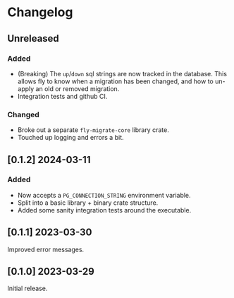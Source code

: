 # Changelog

## Unreleased

### Added

- (Breaking) The `up`/`down` sql strings are now tracked in the
  database. This allows fly to know when a migration has been changed,
  and how to un-apply an old or removed migration.
- Integration tests and github CI.

### Changed

- Broke out a separate `fly-migrate-core` library crate.
- Touched up logging and errors a bit.

## [0.1.2] 2024-03-11

### Added

- Now accepts a `PG_CONNECTION_STRING` environment variable.
- Split into a basic library + binary crate structure.
- Added some sanity integration tests around the executable.

## [0.1.1] 2023-03-30

Improved error messages.

## [0.1.0] 2023-03-29

Initial release.
